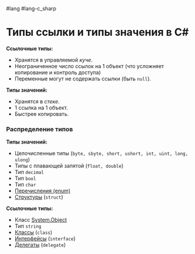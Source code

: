 #lang #lang-c_sharp

# Типы ссылки и типы значения в C#

**Ссылочные типы:**
- Хранятся в управляемой *куче*.
- Неограниченное число ссылок на 1 объект (что усложняет копирование и контроль доступа)
- Переменные могут не содержать ссылки (быть `null`).

**Типы значений:**
- Хранятся в *стеке*.
- 1 ссылка на 1 объект.
- Быстрее копировать.

### Распределение типов

**Типы значений:**
- Целочисленные типы (`byte, sbyte, short, ushort, int, uint, long, ulong`)
- Типы с плавающей запятой (`float, double`)
- Тип `decimal`
- Тип `bool`
- Тип `char`
- [Перечисления (enum)](1.%20Languages/C-sharp/0.%20Введение/_Особые%20типы/Перечисления%20(enum).md) 
- [Структуры](1.%20Languages/C-sharp/0.%20Введение/2.%20Классы%20и%20структуры/1.%20Структуры.md) (`struct`)

**Ссылочные типы:**
- Класс [System.Object](1.%20Languages/C-sharp/0.%20Введение/2.%20Классы%20и%20структуры/System.Object.md)
- Тип `string`
- [Классы](1.%20Languages/C-sharp/0.%20Введение/2.%20Классы%20и%20структуры/1.%20Классы.md) (`class`)
- [Интерфейсы](1.%20Languages/C-sharp/0.%20Введение/3.%20Интерфейсы/1.%20Интерфейсы.md) (`interface`)
- [Делегаты](1.%20Languages/C-sharp/0.%20Введение/3.%20Делегаты/1.%20Делегаты.md) (`delegate`)
